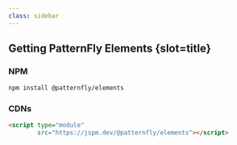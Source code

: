 ```yaml
---
class: sidebar
---
```

## Getting PatternFly Elements {slot=title}

### NPM

```sh
npm install @patternfly/elements
```

### CDNs

```html
<script type="module"
        src="https://jspm.dev/@patternfly/elements"></script>
```
